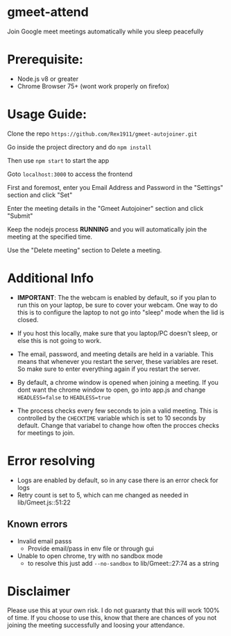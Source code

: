 # gmeet-attend
Join Google meet meetings automatically while you sleep peacefully

# Prerequisite:

- Node.js  v8 or greater
- Chrome Browser 75+ (wont work properly on firefox)

# Usage Guide:

Clone the repo
`https://github.com/Rex1911/gmeet-autojoiner.git`

Go inside the project directory and do
`npm install`

Then use `npm start` to start the app

Goto `localhost:3000` to access the frontend

First and foremost, enter you Email Address and Password in the "Settings" section and click "Set"

Enter the meeting details in the "Gmeet Autojoiner" section and click "Submit"

Keep the nodejs process **RUNNING** and you will automatically join the meeting at the specified time.

Use the "Delete meeting" section to Delete a meeting.

# Additional Info

- **IMPORTANT**: The the webcam is enabled by default,  so if you plan to run this on your laptop, be sure to cover your webcam. One way to do this is to configure the laptop to not go into "sleep" mode  when the lid is closed. 

- If you host this locally, make sure that you laptop/PC doesn't sleep, or else this is not going to work.

- The email, password, and meeting details are held in a variable. This means that whenever you restart the server, these variables are reset. So make sure to enter everything again if you restart the server. 

- By default, a chrome window is opened when joining a meeting. If you dont want the chrome window to open, go into app.js and change `HEADLESS=false` to `HEADLESS=true`

- The process checks every few seconds to join a valid meeting. This is controlled by the `CHECKTIME` variable which is set to 10 seconds by default. Change that  variabel to change how often the procces checks for meetings to join.

# Error resolving
 - Logs are enabled by default, so in any case there is an error check for logs
 - Retry count is set to 5, which can me changed as needed in lib/Gmeet.js::51:22
## Known errors
 - Invalid email passs
   - Provide email/pass in env file or through gui
 - Unable to open chrome, try with no sandbox mode
   - to resolve this just add `--no-sandbox` to lib/Gmeet::27:74 as a string

# Disclaimer

Please use this at your own risk. I do not guaranty that this will work 100% of time. If you choose to use this, know that there are chances of you not joining the meeting successfully and loosing your attendance.